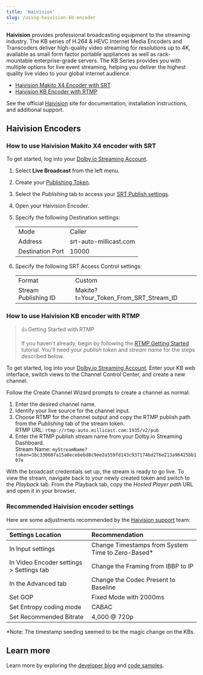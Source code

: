 ```yaml
---
title: 'Haivision'
slug: /using-haivision-kb-encoder
---
```


**Haivision** provides professional broadcasting equipment to the streaming industry. The KB series of H.264 & HEVC Internet Media Encoders and Transcoders deliver high-quality video streaming for resolutions up to 4K, available as small form factor portable appliances as well as rack-mountable enterprise-grade servers. The KB Series provides you with multiple options for live event streaming, helping you deliver the highest quality live video to your global internet audience.

- [Haivision Makito X4 Encoder with SRT](#how-to-use-haivision-makito-x4-encoder-with-srt)
- [Haivision KB Encoder with RTMP](#how-to-use-haivision-kb-encoder-with-rtmp)

See the official [Haivision](https://www.haivision.com/) site for documentation, installation instructions, and additional support.

## Haivision Encoders

### How to use Haivision Makito X4 encoder with SRT

To get started, log into your [Dolby.io Streaming Account](https://dashboard.dolby.io/signin).

1. Select **Live Broadcast** from the left menu.

2. Create your [Publishing Token](/millicast/streaming-dashboard/managing-your-tokens.mdx#create-a-publish-token).

3. Select the _Publishing_ tab to access your [SRT Publish settings](/millicast/broadcast/using-srt.mdx).

4. Open your Haivision Encoder.

5. Specify the following Destination settings:

   |                  |                        |
   | :--------------- | :--------------------- |
   | Mode             | Caller                 |
   | Address          | srt-auto-millicast.com |
   | Destination Port | 10000                  |

6. Specify the following SRT Access Control settings:

   |                      |                                        |
   | :------------------- | :------------------------------------- |
   | Format               | Custom                                 |
   | Stream Publishing ID | Makito?t=Your_Token_From_SRT_Stream_ID |

### How to use Haivision KB encoder with RTMP

> 👍 Getting Started with RTMP
>
> If you haven't already, begin by following the [RTMP Getting Started](/millicast/broadcast/using-rtmp-and-rtmps.mdx) tutorial. You'll need your _publish token_ and _stream name_ for the steps described below.

To get started, log into your [Dolby.io Streaming Account](https://dashboard.dolby.io/signin). Enter your KB web interface, switch views to the Channel Control Center, and create a new channel.

Follow the Create Channel Wizard prompts to create a channel as normal:

1. Enter the desired channel name.
2. Identify your live source for the channel input.
3. Choose RTMP for the channel output and copy the RTMP publish path from the _Publishing_ tab of the stream token.  
   RTMP URL: `rtmp://rtmp-auto.millicast.com:1935/v2/pub`
4. Enter the RTMP publish stream name from your Dolby.io Streaming Dashboard.  
   Stream Name: `myStreamName?token=3bc330607a15a0ecebebd8c9ee2a559fd143c937174bd276e213a96425bb107e`

With the broadcast credentials set up, the stream is ready to go live. To view the stream, navigate back to your newly created token and switch to the _Playback_ tab. From the Playback tab, copy the _Hosted Player path_ URL and open it in your browser.

### Recommended Haivision encoder settings

Here are some adjustments recommended by the [Haivision support](https://www.haivision.com/support/) team:

| Settings Location                        | Recommendation                                     |
| :--------------------------------------- | :------------------------------------------------- |
| In Input settings                        | Change Timestamps from System Time to Zero-Based\* |
| In Video Encoder settings > Settings tab | Change the Framing from IBBP to IP                 |
| In the Advanced tab                      | Change the Codec Present to Baseline               |
| Set GOP                                  | Fixed Mode with 2000ms                             |
| Set Entropy coding mode                  | CABAC                                              |
| Set Recommended Bitrate                  | 4,000 @ 720p                                       |

\*Note: The timestamp seeding seemed to be the magic change on the KBs.

## Learn more

Learn more by exploring the [developer blog](https://dolby.io/blog/tag/broadcast/) and [code samples](https://github.com/orgs/dolbyio-samples/repositories?q=broadcast).
